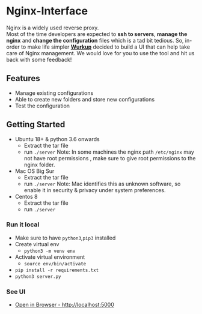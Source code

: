 # Nginx-Interface
Nginx is a widely used reverse proxy.\
Most of the time developers are expected to <b>ssh to servers</b>, <b>manage the nginx</b> and <b>change the configuration</b> files which is a tad bit tedious. So, in-order to make life simpler <b>[Wurkup](https://github.com/wurkup)</b> decided to build a UI that can help take care of Nginx management. We would love for you to use the tool and hit us back with some feedback!

## Features
- Manage existing configurations
- Able to create new folders and store new configurations
- Test the configuration

## Getting Started
- Ubuntu 18+ & python 3.6 onwards
    - Extract the tar file
    - run `./server`
    Note: In some machines the nginx path `/etc/nginx` may not have root permissions , make sure to give root permissions to the nginx folder.
- Mac OS Big Sur
    - Extract the tar file
    - run `./server`
    Note: Mac identifies this as unknown software, so enable it in security & privacy under system preferences.
- Centos 8
    - Extract the tar file
    - run `./server`

### Run it local
- Make sure to have `python3`,`pip3` installed
- Create virtual env 
    - `python3 -m venv env`
- Activate virtual environment
    - `source env/bin/activate`
- `pip install -r requirements.txt`    
- `python3 server.py`

### See UI
- [Open in Browser - http://localhost:5000](http://localhost:5000)